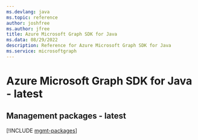 ```yaml
---
ms.devlang: java
ms.topic: reference
author: joshfree
ms.author: jfree
title: Azure Microsoft Graph SDK for Java
ms.data: 08/29/2022
description: Reference for Azure Microsoft Graph SDK for Java
ms.service: microsoftgraph
---
```

# Azure Microsoft Graph SDK for Java - latest

## Management packages - latest
[!INCLUDE [mgmt-packages](microsoft-graph-mgmt-index.md)]